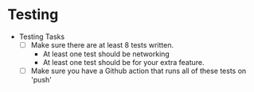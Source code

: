 # Testing

- Testing Tasks
  - [ ] Make sure there are at least 8 tests written.
  	- At least one test should be networking
	- At least one test should be for your extra feature.
  - [ ] Make sure you have a Github action that runs all of these tests on 'push'
